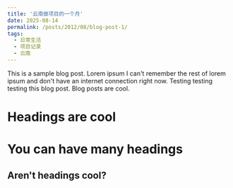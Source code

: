 ```yaml
---
title: '云南做项目的一个月'
date: 2025-08-14
permalink: /posts/2012/08/blog-post-1/
tags:
  - 日常生活
  - 项目记录
  - 云南
---
```


This is a sample blog post. Lorem ipsum I can't remember the rest of lorem ipsum and don't have an internet connection right now. Testing testing testing this blog post. Blog posts are cool.

Headings are cool
======

You can have many headings
======

Aren't headings cool?
------
